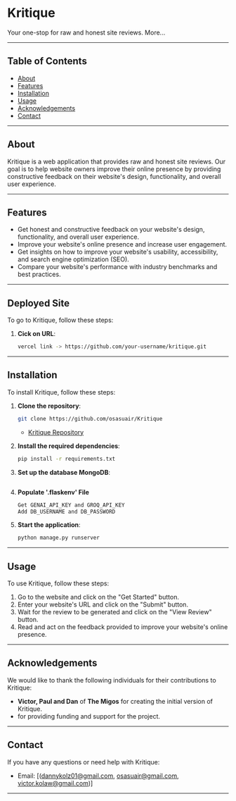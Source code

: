 # Kritique
Your one-stop for raw and honest site reviews.
More...

---

## Table of Contents
- [About](#about)
- [Features](#features)
- [Installation](#installation)
- [Usage](#usage)
- [Acknowledgements](#acknowledgements)
- [Contact](#contact)
<!-- - [Changelog](#changelog) -->

---

## About
Kritique is a web application that provides raw and honest site reviews. Our goal is to help website owners improve their online presence by providing constructive feedback on their website's design, functionality, and overall user experience.

---

## Features
- Get honest and constructive feedback on your website's design, functionality, and overall user experience.
- Improve your website's online presence and increase user engagement.
- Get insights on how to improve your website's usability, accessibility, and search engine optimization (SEO).
- Compare your website's performance with industry benchmarks and best practices.

---

## Deployed Site
To go to Kritique, follow these steps:

1. **Cick on URL**:
    ```bash
    vercel link -> https://github.com/your-username/kritique.git
    ```



---

## Installation
To install Kritique, follow these steps:

1. **Clone the repository**:
    ```bash
    git clone https://github.com/osasuair/Kritique
    ```
   - [Kritique Repository](https://github.com/osasuair/Kritique)


2. **Install the required dependencies**:
    ```bash
    pip install -r requirements.txt
    ```
3. **Set up the database MongoDB**:
    ```bash
    
    ```
   

3. **Populate '.flaskenv' File**
    ```bash
    Get GENAI_API_KEY and GROQ_API_KEY
    Add DB_USERNAME and DB_PASSWORD
    ```


4. **Start the application**:
    ```bash
    python manage.py runserver
    ```

---

## Usage
To use Kritique, follow these steps:

1. Go to the website and click on the "Get Started" button.
2. Enter your website's URL and click on the "Submit" button.
3. Wait for the review to be generated and click on the "View Review" button.
4. Read and act on the feedback provided to improve your website's online presence.

---

## Acknowledgements
We would like to thank the following individuals for their contributions to Kritique:

- **Victor, Paul and Dan** of **The Migos** for creating the initial version of Kritique.
-  for providing funding and support for the project.

---

## Contact
If you have any questions or need help with Kritique:

- Email: [(dannykolz01@gmail.com, osasuair@gmail.com, victor.kolaw@gmail.com)]

---